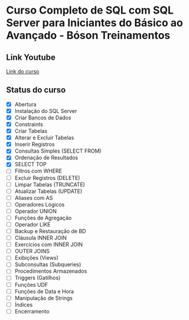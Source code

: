 # Curso Completo de SQL com SQL Server para Iniciantes do Básico ao Avançado - Bóson Treinamentos

## Link Youtube

[Link do curso](https://www.youtube.com/watch?v=KOhd3R5kLks)

## Status do curso

- [x] Abertura
- [x] Instalação do SQL Server
- [x] Criar Bancos de Dados
- [x] Constraints
- [x] Criar Tabelas
- [x] Alterar e Excluir Tabelas
- [x] Inserir Registros
- [x] Consultas Simples (SELECT FROM)
- [x] Ordenação de Resultados
- [x] SELECT TOP
- [ ] Filtros com WHERE
- [ ] Excluir Registros (DELETE)
- [ ] Limpar Tabelas (TRUNCATE)
- [ ] Atualizar Tabelas (UPDATE)
- [ ] Aliases com AS
- [ ] Operadores Lógicos
- [ ] Operador UNION
- [ ] Funções de Agregação
- [ ] Operador LIKE
- [ ] Backup e Restauração de BD
- [ ] Cláusula INNER JOIN
- [ ] Exercícios com INNER JOIN
- [ ] OUTER JOINS
- [ ] Exibições (Views)
- [ ] Subconsultas (Subqueries)
- [ ] Procedimentos Armazenados
- [ ] Triggers (Gatilhos)
- [ ] Funções UDF
- [ ] Funções de Data e Hora
- [ ] Manipulação de Strings
- [ ] Índices
- [ ] Encerramento
